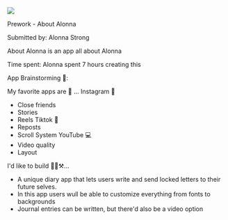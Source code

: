 <div>
    <a href="https://www.loom.com/share/7c4eda64511d462ea15f1987e0141897">
    </a>
    <a href="https://www.loom.com/share/7c4eda64511d462ea15f1987e0141897">
      <img style="max-width:300px;" src="https://cdn.loom.com/sessions/thumbnails/7c4eda64511d462ea15f1987e0141897-3f3435e3e88911e9-full-play.gif">
    </a>
  </div>


Prework - About Alonna

Submitted by: Alonna Strong

About Alonna is an app all about Alonna

Time spent: Alonna spent 7 hours creating this 

App Brainstorming 🥸: 

My favorite apps are 🥳 ...
Instagram 📱 
- Close friends
- Stories
- Reels
Tiktok 📱
- Reposts
- Scroll System
YouTube 💻
- Video quality
- Layout

I'd like to build 🔨🔨⚒️...
- A unique diary app that lets users write and send locked letters to their future selves.
- In this app users wull be able to customize everything from fonts to backgrounds
- Journal entries can be written, but there'd also be a video option 
